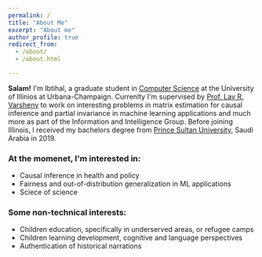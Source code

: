 ```yaml
---
permalink: /
title: "About Me"
excerpt: "About me"
author_profile: true
redirect_from: 
  - /about/
  - /about.html

---
```



<b>Salam!</b> I'm Ibtihal, a graduate student in [Computer Science](https://cs.illinois.edu/) at the University of Illinios at Urbana-Champaign. Currenlty I'm supervised by [Prof. Lav R. Varsheny](http://www.varshney.csl.illinois.edu/) to work on interesting problems in matrix estimation for causal inference and partial invariance in machine learning applications and much more as part of the Information and Intelligence Group.
Before joining Illinois, I received my bachelors degree from [Prince Sultan University](https://psu.edu.sa/en), Saudi Arabia in 2019. 

### At the momenet, I'm interested in:
* Causal inference in health and policy 
* Fairness and out-of-distribution generalization in ML applications
* Sciece of science 


### Some non-technical interests:
* Children education, specifically in underserved areas, or refugee camps
* Children learning development, cognitive and language perspectives
* Authentication of historical narrations
